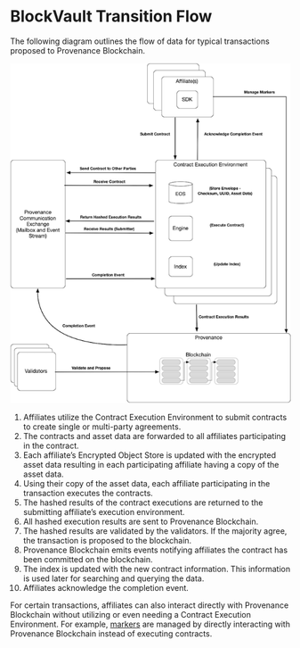 # BlockVault Transition Flow

The following diagram outlines the flow of data for typical transactions proposed to Provenance Blockchain.

![tx-data-flow](/img/p8e/provenance-p8e-txn-data-flow.png)

1. Affiliates utilize the Contract Execution Environment to submit contracts to create single or multi-party agreements.
2. The contracts and asset data are forwarded to all affiliates participating in the contract.
3. Each affiliate’s Encrypted Object Store is updated with the encrypted asset data resulting in each participating affiliate having a copy of the asset data.
4. Using their copy of the asset data, each affiliate participating in the transaction executes the contracts.
5. The hashed results of the contract executions are returned to the submitting affiliate’s execution environment.
6. All hashed execution results are sent to Provenance Blockchain.
7. The hashed results are validated by the validators. If the majority agree, the transaction is proposed to the blockchain.
8. Provenance Blockchain emits events notifying affiliates the contract has been committed on the blockchain.
9. The index is updated with the new contract information. This information is used later for searching and querying the data.
10. Affiliates acknowledge the completion event.

For certain transactions, affiliates can also interact directly with Provenance Blockchain without utilizing or even needing a Contract Execution Environment. For example, [markers](/docs/pb/modules/marker-module.md) are managed by directly interacting with Provenance Blockchain instead of executing contracts.
